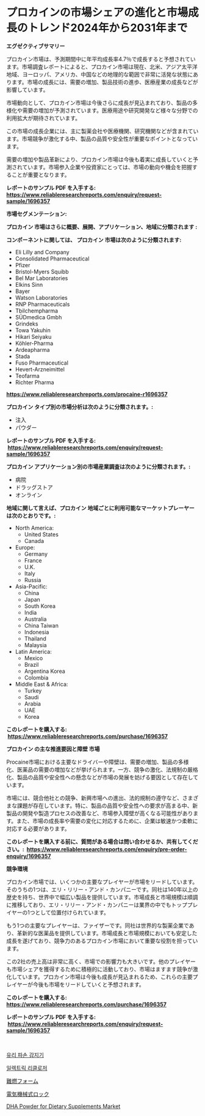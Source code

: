 <p><h1>プロカインの市場シェアの進化と市場成長のトレンド2024年から2031年まで</h1></p><p><strong>エグゼクティブサマリー</strong></p>
<p><p>プロカイン市場は、予測期間中に年平均成長率4.7％で成長すると予想されています。市場調査レポートによると、プロカイン市場は現在、北米、アジア太平洋地域、ヨーロッパ、アメリカ、中国などの地理的な範囲で非常に活発な状態にあります。市場の成長には、需要の増加、製品技術の進歩、医療産業の成長などが影響しています。</p><p>市場動向として、プロカイン市場は今後さらに成長が見込まれており、製品の多様化や需要の増加が予測されています。医療用途や研究開発など様々な分野での利用拡大が期待されています。</p><p>この市場の成長企業には、主に製薬会社や医療機関、研究機関などが含まれています。市場競争が激化する中、製品の品質や安全性が重要なポイントとなっています。</p><p>需要の増加や製品革新により、プロカイン市場は今後も着実に成長していくと予測されています。市場参入企業や投資家にとっては、市場の動向や機会を把握することが重要となります。</p></p>
<p><strong>レポートのサンプル PDF を入手する: <a href="https://www.reliableresearchreports.com/enquiry/request-sample/1696357">https://www.reliableresearchreports.com/enquiry/request-sample/1696357</a></strong></p>
<p><strong>市場セグメンテーション:</strong></p>
<p><strong> プロカイン 市場はさらに概要、展開、アプリケーション、地域に分類されます :</strong></p>
<p><strong>コンポーネントに関しては、 プロカイン 市場は次のように分類されます: &nbsp;</strong></p>
<p><ul><li>Eli Lilly and Company</li><li>Consolidated Pharmaceutical</li><li>Pfizer</li><li>Bristol-Myers Squibb</li><li>Bel Mar Laboratories</li><li>Elkins Sinn</li><li>Bayer</li><li>Watson Laboratories</li><li>RNP Pharmaceuticals</li><li>Tbilchempharma</li><li>SÜDmedica Gmbh</li><li>Grindeks</li><li>Towa Yakuhin</li><li>Hikari Seiyaku</li><li>Köhler-Pharma</li><li>Ardeapharma</li><li>Stada</li><li>Fuso Pharmaceutical</li><li>Hevert-Arzneimittel</li><li>Teofarma</li><li>Richter Pharma</li></ul></p>
<p><strong><a href="https://www.reliableresearchreports.com/procaine-r1696357">https://www.reliableresearchreports.com/procaine-r1696357</a></strong></p>
<p><strong> プロカイン タイプ別の市場分析は次のように分類されます。:</strong></p>
<p><ul><li>注入</li><li>パウダー</li></ul></p>
<p><strong>レポートのサンプル PDF を入手する: &nbsp;<a href="https://www.reliableresearchreports.com/enquiry/request-sample/1696357">https://www.reliableresearchreports.com/enquiry/request-sample/1696357</a></strong></p>
<p><strong> プロカイン アプリケーション別の市場産業調査は次のように分類されます。:</strong></p>
<p><ul><li>病院</li><li>ドラッグストア</li><li>オンライン</li></ul></p>
<p><strong>地域に関して言えば、プロカイン 地域ごとに利用可能なマーケットプレーヤーは次のとおりです。:</strong></p>
<p><ul>
    <li>
        North America:
        <ul>
            <li>United States</li>
            <li>Canada</li>
        </ul>
    </li>
    <li>
        Europe:
        <ul>
            <li>Germany</li>
            <li>France</li>
            <li>U.K.</li>
            <li>Italy</li>
            <li>Russia</li>
        </ul>
    </li>
    <li>
        Asia-Pacific:
        <ul>
            <li>China</li>
            <li>Japan</li>
            <li>South Korea</li>
            <li>India</li>
            <li>Australia</li>
            <li>China Taiwan</li>
            <li>Indonesia</li>
            <li>Thailand</li>
            <li>Malaysia</li>
        </ul>
    </li>
    <li>
        Latin America:
        <ul>
            <li>Mexico</li>
            <li>Brazil</li>
            <li>Argentina Korea</li>
            <li>Colombia</li>
        </ul>
    </li>
    <li>
        Middle East & Africa:
        <ul>
            <li>Turkey</li>
            <li>Saudi</li>
            <li>Arabia</li>
            <li>UAE</li>
            <li>Korea</li>
        </ul>
    </li>
    </ul></p>
<p><strong>このレポートを購入する: &nbsp;<a href="https://www.reliableresearchreports.com/purchase/1696357">https://www.reliableresearchreports.com/purchase/1696357</a></strong></p>
<p><strong>プロカイン の主な推進要因と障壁 市場</strong></p>
<p><p>Procaine市場における主要なドライバーや障壁は、需要の増加、製品の多様化、医薬品の需要の増加などが挙げられます。一方、競争の激化、法規制の厳格化、製品の品質や安全性への懸念などが市場の発展を妨げる要因として存在しています。</p><p>市場には、競合他社との競争、新興市場への進出、法的規制の遵守など、さまざまな課題が存在しています。特に、製品の品質や安全性への要求が高まる中、新製品の開発や製造プロセスの改善など、市場参入障壁が高くなる可能性があります。また、市場の成長率や需要の変化に対応するために、企業は敏速かつ柔軟に対応する必要があります。</p></p>
<p><strong>このレポートを購入する前に、質問がある場合は問い合わせるか、共有してください。:&nbsp; <a href="https://www.reliableresearchreports.com/enquiry/pre-order-enquiry/1696357">https://www.reliableresearchreports.com/enquiry/pre-order-enquiry/1696357</a></strong></p>
<p><strong>競争環境</strong></p>
<p><p>プロカイン市場では、いくつかの主要なプレイヤーが市場をリードしています。そのうちの1つは、エリ・リリー・アンド・カンパニーです。同社は140年以上の歴史を持ち、世界中で幅広い製品を提供しています。市場成長と市場規模は順調に推移しており、エリ・リリー・アンド・カンパニーは業界の中でもトッププレイヤーの1つとして位置付けられています。</p><p>もう1つの主要なプレイヤーは、ファイザーです。同社は世界的な製薬企業であり、革新的な医薬品を提供しています。市場成長と市場規模においても安定した成長を遂げており、競争力のあるプロカイン市場において重要な役割を担っています。</p><p>この2社の売上高は非常に高く、市場での影響力も大きいです。他のプレイヤーも市場シェアを獲得するために積極的に活動しており、市場はますます競争が激化しています。プロカイン市場は今後も成長が見込まれるため、これらの主要プレイヤーが今後も市場をリードしていくと予想されます。</p></p>
<p><strong>このレポートを購入する: &nbsp; <a href="https://www.reliableresearchreports.com/purchase/1696357">https://www.reliableresearchreports.com/purchase/1696357</a></strong></p>
<p><strong>レポートのサンプル PDF を入手する: &nbsp;<a href="https://www.reliableresearchreports.com/enquiry/request-sample/1696357">https://www.reliableresearchreports.com/enquiry/request-sample/1696357</a></strong><strong></strong></p>
<p>&nbsp;</p>
<p><p><a href="https://github.com/JackieFauhey9089475/Market-Research-Report-List-1/blob/main/125770618420.md">유리 파손 감지기</a></p><p><a href="https://medium.com/@dellkoepp03/%EC%A0%84%EA%B8%B0-%EB%A6%AC%ED%81%B4%EB%A1%9C%EC%A0%80-%EC%8B%9C%EC%9E%A5-%EC%A2%85%EB%A5%98-%EC%9D%91%EC%9A%A9-%EB%B0%8F-%EC%A7%80%EB%A6%AC%EC%97%90-%EB%8C%80%ED%95%9C-%ED%8F%AC%EA%B4%84%EC%A0%81-%ED%8F%89%EA%B0%80-9404e51185b6">일렉트릭 리클로저</a></p><p><a href="https://medium.com/@wesleyeilly8796202/2024%E5%B9%B4%E3%81%8B%E3%82%892031%E5%B9%B4%E3%81%BE%E3%81%A7%E3%81%AE%E7%82%8E%E4%B8%8A%E9%98%B2%E6%AD%A2%E3%83%95%E3%82%A9%E3%83%BC%E3%83%A0%E5%B8%82%E5%A0%B4%E3%81%AE%E3%82%B7%E3%82%A7%E3%82%A2%E6%8E%A8%E7%A7%BB%E3%81%A8%E5%B8%82%E5%A0%B4%E6%88%90%E9%95%B7%E3%83%88%E3%83%AC%E3%83%B3%E3%83%89-b0a51ba2f313">難燃フォーム</a></p><p><a href="https://medium.com/@fabianhoncescu2022/%E9%9B%BB%E6%B0%97%E6%A9%9F%E6%A2%B0%E5%BC%8F%E3%83%AD%E3%83%83%E3%82%AF%E5%B8%82%E5%A0%B4%E8%A6%8F%E6%A8%A1-%E5%B8%82%E5%A0%B4%E8%A6%8B%E9%80%9A%E3%81%97%E3%81%A8%E5%B8%82%E5%A0%B4%E4%BA%88%E6%B8%AC-2024%E5%B9%B4%E3%81%8B%E3%82%892031%E5%B9%B4-bb695c3ef29e">電気機械式ロック</a></p><p><a href="https://github.com/nathandecarvalho/Market-Research-Report-List-2/blob/main/dha-powder-for-dietary-supplements-market.md">DHA Powder for Dietary Supplements Market</a></p></p>